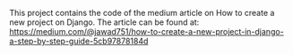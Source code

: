 This project contains the code of the medium article on How to create a new project on Django. The article can be found at: https://medium.com/@jawad751/how-to-create-a-new-project-in-django-a-step-by-step-guide-5cb97878184d
